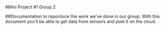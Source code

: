 #Mini Project #1 Group 2

##Documentation to reporduce the work we've done in our group. With this document you'll be able to get data from sensors and post it on the cloud.
